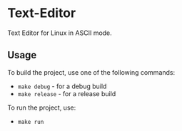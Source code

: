 # Text-Editor

Text Editor for Linux in ASCII mode.

## Usage

To build the project, use one of the following commands:

- `make debug` - for a debug build
- `make release` - for a release build

To run the project, use:

- `make run`
